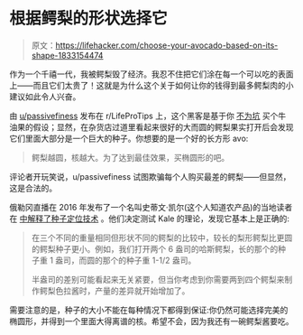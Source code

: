 # 根据鳄梨的形状选择它

> 原文：<https://lifehacker.com/choose-your-avocado-based-on-its-shape-1833154474>

作为一个千禧一代，我被鳄梨毁了经济。我忍不住把它们涂在每一个可以吃的表面上——而且它们太贵了！这就是为什么这个关于如何让你的钱得到最多鳄梨肉的小建议如此令人兴奋。



由 [u/passivefiness](https://www.reddit.com/user/passivefiness) 发布在 r/LifeProTips 上，这个黑客是基于你 [不为坑](https://www.reddit.com/r/LifeProTips/comments/ayozne/lpt_the_rounder_the_avocado_the_bigger_the_pit/) 买个牛油果的假设；显然，在杂货店过道里看起来很好的大而圆的鳄梨果实打开后会发现它们里面大部分是一个巨大的种子。你想要的是一个好的长方形 avo:

> 鳄梨越圆，核越大。为了达到最佳效果，买椭圆形的吧。

评论者开玩笑说，u/passivefiness 试图欺骗每个人购买最差的鳄梨——但显然，这是合法的。

俄勒冈直播在 2016 年发布了一个名叫史蒂文·凯尔(这个人知道农产品)的当地读者在 [中解释了种子定位技术](https://www.oregonlive.com/cooking/2016/05/want_the_most_avocado_for_your.html) 。他们决定测试 Kale 的理论，发现它基本上是正确的:

> 在三个不同的重量相同但形状不同的鳄梨的比较中，较长的梨形鳄梨比更圆的鳄梨种子更小。例如，我们打开两个 6 盎司的哈斯鳄梨，长的那个的种子重 1 盎司，而圆的那个的种子重 1-1/2 盎司。
> 
> 半盎司的差别可能看起来无关紧要，但当你考虑到你需要两到四个鳄梨来制作鳄梨色拉酱时，产量的差异就开始增加了。

需要注意的是，种子的大小不能在每种情况下都得到保证:你仍然可能选择完美的椭圆形，并得到一个里面大得离谱的核。希望不会，因为我还有一碗鳄梨酱要吃。